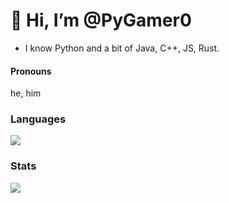 # 👋 Hi, I’m @PyGamer0
- I know Python and a bit of Java, C++, JS, Rust.

#### Pronouns 
he, him

### Languages
![](https://github-readme-stats.vercel.app/api/top-langs/?username=PyGamer0&layout=compact&theme=gruvbox)

### Stats 
![](https://github-readme-stats.vercel.app/api?username=pygamer0&theme=gruvbox)
